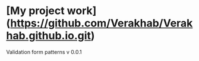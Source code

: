 # [My project work] (https://github.com/Verakhab/Verakhab.github.io.git)
Validation form patterns v 0.0.1
